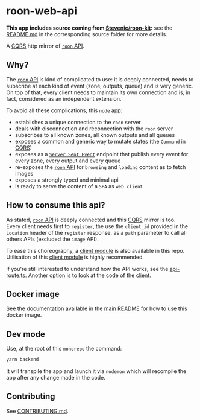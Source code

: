 # roon-web-api

**This app includes source coming from [Stevenic/roon-kit](https://github.com/Stevenic/roon-kit):** see the [README.md](src/roon-kit/README.md) in the corresponding source folder for more details.

A [CQRS](https://martinfowler.com/bliki/CQRS.html) http mirror of [`roon` API](https://github.com/RoonLabs/node-roon-api).

## Why?

The [`roon` API](https://github.com/RoonLabs/node-roon-api) is kind of complicated to use: it is deeply connected, needs to subscribe at each kind of event (zone, outputs, queue) and is very generic.  
On top of that, every client needs to maintain its own connection and is, in fact, considered as an independent extension.

To avoid all these complications, this `node` app:
- establishes a unique connection to the `roon` server
- deals with disconnection and reconnection with the `roon` server
- subscribes to all known zones, all known outputs and all queues
- exposes a common and generic way to mutate states (the `Command` in [CQRS](https://martinfowler.com/bliki/CQRS.html))
- exposes as a [`Server Sent Event`](https://developer.mozilla.org/en-US/docs/Web/API/Server-sent_events) endpoint that publish every event for every zone, every output and every queue
- re-exposes the [`roon` API](https://github.com/RoonLabs/node-roon-api) for `browsing` and `loading` content as to fetch images
- exposes a strongly typed and minimal api
- is ready to serve the content of a `SPA` as `web client`

## How to consume this api?

As stated, [`roon` API](https://github.com/RoonLabs/node-roon-api) is deeply connected and this [CQRS](https://martinfowler.com/bliki/CQRS.html) mirror is too.  
Every client needs first to `register`, the use the `client_id` provided in the `Location` header of the `register` response,  as a `path` parameter to call all others APIs (excluded the `image` API).

To ease this choreography, a [client module](../../packages/roon-web-client) is also available in this repo. Utilisation of this [client module](../../packages/roon-web-client) is highly recommended.

if you're still interested to understand how the API works, see the [api-route.ts](./src/route/api-route.ts). 
Another option is to look at the code of the [client](../../packages/roon-web-client/src/client/roon-web-client-factory.ts).

## Docker image

See the documentation available in the [main README](../../README.md) for how to use this docker image.

## Dev mode

Use, at the root of this `monorepo` the command:
```bash
yarn backend
```
It will transpile the app and launch it via `nodemon` which will recompile the app after any change made in the code.

## Contributing

See [CONTRIBUTING.md](../../CONTRIBUTING.md).
